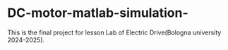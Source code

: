 # DC-motor-matlab-simulation-
This is the final project for lesson Lab of Electric Drive(Bologna university 2024-2025).
